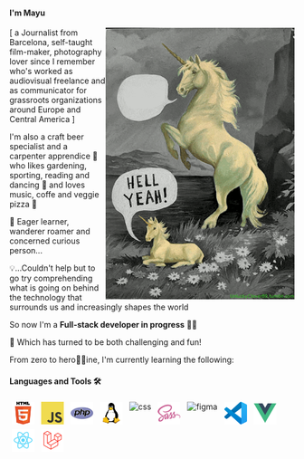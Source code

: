 #### I'm Mayu <p align="center">

<img src="img/hellyeah.gif" align="right">

[ a Journalist from Barcelona, self-taught film-maker, photography lover since I remember who's worked as audiovisual freelance and as communicator for grassroots organizations around Europe and Central America ]

I'm also a craft beer specialist and a carpenter apprendice 🌟 who likes gardening, sporting, reading and dancing 
💚 and loves music, coffe and veggie pizza 💜

🦉 Eager learner, wanderer roamer and concerned curious person...

💡...Couldn't help but to go try comprehending what is going on behind the technology that surrounds us and increasingly shapes the world

So now I'm a **Full-stack developer in progress** 👩‍💻

🤩 Which has turned to be both challenging and fun!

From zero to hero🦸‍♀️ine, I'm currently learning the following:

#### Languages and Tools 🛠️
<p align="left">
<img src="https://raw.githubusercontent.com/github/explore/80688e429a7d4ef2fca1e82350fe8e3517d3494d/topics/html/html.png" alt="html" height="40" style="vertical-align:top; margin:4px">
<img src="https://raw.githubusercontent.com/github/explore/80688e429a7d4ef2fca1e82350fe8e3517d3494d/topics/javascript/javascript.png" alt="Javascript" height="40" style="vertical-align:top; margin:4px">
  <img src="https://raw.githubusercontent.com/github/explore/80688e429a7d4ef2fca1e82350fe8e3517d3494d/topics/php/php.png" alt="php" height="40" style="vertical-align:top; margin:4px">
   <img src="https://raw.githubusercontent.com/github/explore/80688e429a7d4ef2fca1e82350fe8e3517d3494d/topics/linux/linux.png" alt="linux" height="40" style="vertical-align:top; margin:4px">
  <img src="https://external-content.duckduckgo.com/iu/?u=https%3A%2F%2F3.bp.blogspot.com%2F-oRSUw_TmO9o%2FXIb61m88fcI%2FAAAAAAAAIq0%2Fvnxl2zzsXEQsnHI2fH4GjKu_ZT0urRo4wCK4BGAYYCw%2Fs1600%2Ficon%252Bcss%252B3.png&f=1&nofb=1" alt="css" height="40" style="vertical-align:top; margin:4px">
   <img src="https://raw.githubusercontent.com/github/explore/80688e429a7d4ef2fca1e82350fe8e3517d3494d/topics/sass/sass.png" alt="sass" height="40" style="vertical-align:top; margin:4px">
   <img src="https://cdn-icons-png.flaticon.com/512/5968/5968705.png" alt="figma" height="40" style="vertical-align:top; margin:4px">
<img src="https://raw.githubusercontent.com/github/explore/80688e429a7d4ef2fca1e82350fe8e3517d3494d/topics/visual-studio-code/visual-studio-code.png" alt="VS Code" height="40" style="vertical-align:top; margin:4px">
    <img src="https://raw.githubusercontent.com/github/explore/80688e429a7d4ef2fca1e82350fe8e3517d3494d/topics/vue/vue.png" alt="vue" height="40" style="vertical-align:top; margin:4px">
    <img src="https://raw.githubusercontent.com/github/explore/80688e429a7d4ef2fca1e82350fe8e3517d3494d/topics/react/react.png" alt="react" height="40" style="vertical-align:top; margin:4px">
   <img src="https://raw.githubusercontent.com/github/explore/80688e429a7d4ef2fca1e82350fe8e3517d3494d/topics/laravel/laravel.png" alt="laravel" height="40" style="vertical-align:top; margin:4px">
</p>

